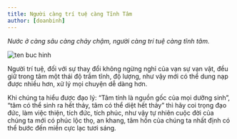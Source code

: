 ```yaml
---
title: Người càng trí tuệ càng Tĩnh Tâm
author: [doanbinh]
---
```


*Nước ở càng sâu càng chảy chậm, người càng trí tuệ càng tĩnh tâm.*

![ten buc hinh](http://thoibaosaigon.com/wp-content/uploads/2018/10/top-3-con-giap-de-bi-thi-phi.jpg "ten buc hinh")

Người trí tuệ, đối với sự thay đổi không ngừng nghỉ của vạn sự vạn vật, đều giữ trong tâm một thái độ trầm tĩnh, độ lượng, như vậy mới có thể dung nạp được nhiều hơn, xử lý mọi chuyện dễ dàng hơn. 

Khi chúng ta hiểu được đạo lý: “Tâm tính là nguồn gốc của mọi dưỡng sinh”, “tâm có thể sinh ra hết thảy, tâm có thể diệt hết thảy” thì hãy coi trọng đạo đức, làm việc thiện, tích đức, tích phúc, như vậy tự nhiên cuộc đời của chúng ta mới có phúc lộc thọ, an khang, tâm hồn của chúng ta nhất định có thể bước đến miền cực lạc tươi sáng.


